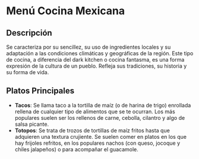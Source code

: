 # Menú Cocina Mexicana 

## Descripción
Se caracteriza por su sencillez, su uso de ingredientes locales y su adaptación a las condiciones climáticas y geográficas de la región. Este tipo de cocina, a diferencia del dark kitchen o cocina fantasma, es una forma expresión de la cultura de un pueblo. Refleja sus tradiciones, su historia y su forma de vida.

## Platos Principales
- **Tacos**: Se llama taco a la tortilla de maíz (o de harina de trigo) enrollada rellena de cualquier tipo de alimentos que se te ocurran. Los más populares suelen ser los rellenos de carne, cebolla, cilantro y algo de salsa picante. 
- **Totopos**: Se trata de trozos de tortillas de maíz fritos hasta que adquieren una textura crujiente. Se suelen comer en platos en los que hay frijoles refritos, en los populares nachos (con queso, jocoque y chiles jalapeños) o para acompañar el guacamole.